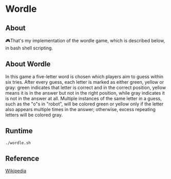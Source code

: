 # Wordle
## About
🎮That's my implementation of the wordle game, which is described below, in bash shell scripting.
## About Wordle
In this game a five-letter word is chosen which players aim to guess within six tries. After every guess, each letter is marked as either green, yellow or gray: green indicates that letter is correct and in the correct position, yellow means it is in the answer but not in the right position, while gray indicates it is not in the answer at all. Multiple instances of the same letter in a guess, such as the "o"s in "robot", will be colored green or yellow only if the letter also appears multiple times in the answer; otherwise, excess repeating letters will be colored gray.
## Runtime
`./wordle.sh`
## Reference
[Wikipedia](https://en.wikipedia.org/wiki/Wordle)
